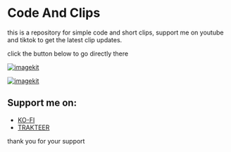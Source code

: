 # Code And Clips

this is a repository for simple code and short clips,
support me on youtube and tiktok to get the latest clip updates.

click the button below to go directly there

[![imagekit](https://ik.imagekit.io/anwarachilles/youtube.svg?updatedAt=1710358699284)](https://www.youtube.com/@anwarachilles)

[![imagekit](https://ik.imagekit.io/anwarachilles/tiktok.svg?updatedAt=1710358751684)](https://www.tiktok.com/@anwar_achilles)


## Support me on:
- [KO-FI](https://ko-fi.com/anwarachilles)
- [TRAKTEER](https://trakteer.id/anwarachilles/link)

thank you for your support